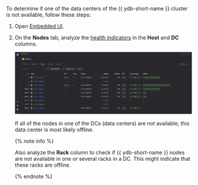 To determine if one of the data centers of the {{ ydb-short-name }} cluster is not available, follow these steps:

1. Open [Embedded UI](../../../../../reference/embedded-ui/index.md).

1. On the **Nodes** tab, analyze the [health indicators](../../../../../reference/embedded-ui/ydb-monitoring.md#colored_indicator) in the **Host** and **DC** columns.

    ![](../_assets/cluster-nodes.png)

    If all of the nodes in one of the DCs (data centers) are not available, this data center is most likely offline.

    {% note info %}

    Also analyze the **Rack** column to check if {{ ydb-short-name }} nodes are not available in one or several racks in a DC. This might indicate that these racks are offline.

    {% endnote %}

